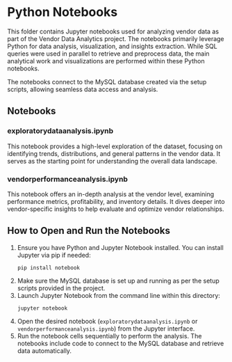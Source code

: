 # Python Notebooks

This folder contains Jupyter notebooks used for analyzing vendor data as part of the Vendor Data Analytics project. The notebooks primarily leverage Python for data analysis, visualization, and insights extraction. While SQL queries were used in parallel to retrieve and preprocess data, the main analytical work and visualizations are performed within these Python notebooks.

The notebooks connect to the MySQL database created via the setup scripts, allowing seamless data access and analysis.

## Notebooks

### exploratorydataanalysis.ipynb
This notebook provides a high-level exploration of the dataset, focusing on identifying trends, distributions, and general patterns in the vendor data. It serves as the starting point for understanding the overall data landscape.

### vendorperformanceanalysis.ipynb
This notebook offers an in-depth analysis at the vendor level, examining performance metrics, profitability, and inventory details. It dives deeper into vendor-specific insights to help evaluate and optimize vendor relationships.

## How to Open and Run the Notebooks

1. Ensure you have Python and Jupyter Notebook installed. You can install Jupyter via pip if needed:
   ```
   pip install notebook
   ```
2. Make sure the MySQL database is set up and running as per the setup scripts provided in the project.
3. Launch Jupyter Notebook from the command line within this directory:
   ```
   jupyter notebook
   ```
4. Open the desired notebook (`exploratorydataanalysis.ipynb` or `vendorperformanceanalysis.ipynb`) from the Jupyter interface.
5. Run the notebook cells sequentially to perform the analysis. The notebooks include code to connect to the MySQL database and retrieve data automatically.
